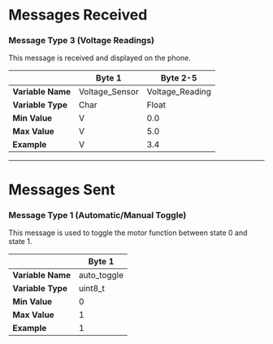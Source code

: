 # Messages Received  

### Message Type 3 (Voltage Readings)  
This message is received and displayed on the phone.  

|                      | Byte 1          | Byte 2-5           |
|----------------------|----------------|--------------------|
| **Variable Name**    | Voltage_Sensor | Voltage_Reading   |
| **Variable Type**    | Char           | Float             |
| **Min Value**       | V              | 0.0               |
| **Max Value**       | V              | 5.0               |
| **Example**         | V              | 3.4               |

---

# Messages Sent  

### Message Type 1 (Automatic/Manual Toggle)  
This message is used to toggle the motor function between state 0 and state 1.  

|                      | Byte 1         |
|----------------------|---------------|
| **Variable Name**    | auto_toggle   |  
| **Variable Type**    | uint8_t       |  
| **Min Value**       | 0             |  
| **Max Value**       | 1             |  
| **Example**         | 1             |  
